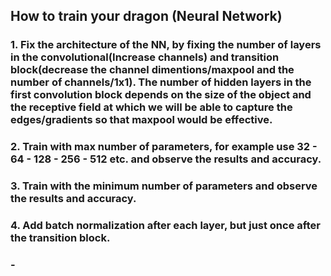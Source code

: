## How to train your dragon (Neural Network)
### 1. Fix the architecture of the NN, by fixing the number of layers in the convolutional(Increase channels) and transition block(decrease the channel dimentions/maxpool and the number of channels/1x1). The number of hidden layers in the first convolution block depends on the size of the object and the receptive field at which we will be able to capture the edges/gradients so that maxpool would be effective.
### 2. Train with max number of parameters, for example use 32 - 64 - 128 - 256 - 512 etc. and observe the results and accuracy.
### 3. Train with the minimum number of parameters and observe the results and accuracy.
### 4. Add batch normalization after each layer, but just once after the transition block.
### - 
